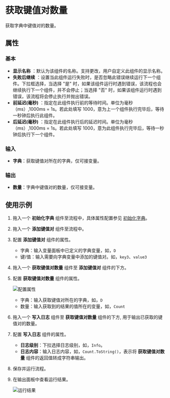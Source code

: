 # 获取键值对数量

获取字典中键值对的数量。

## 属性

### 基本

- **显示名称** ：默认为该组件的名称。支持更改，用户自定义此组件的显示名称。
- **失败后继续** ：设置当此组件运行失败时，是否忽略此错误继续运行下一个组件。下拉框选择，当选择 "是" 时，如果该组件运行时遇到错误，该流程也会继续执行下一个组件，并不会停止；当选择 "否" 时，如果该组件运行时遇到错误，该流程将会停止执行并抛出错误。
- **前延迟(毫秒)** ：指定在此组件执行前的等待时间。单位为毫秒（ms）,1000ms = 1s。若此处填写 1000，意为上一个组件执行完毕后，等待一秒钟后执行此组件。
- **后延迟(毫秒)** ：指定在此组件执行后的延迟时间。单位为毫秒（ms）,1000ms = 1s。若此处填写 1000，意为此组件执行完毕后，等待一秒钟后执行下一个组件。

### 输入

- **字典**：获取键值对所在的字典，仅可接变量。

### 输出

- **数量**：字典中键值对的数量，仅可接变量。

## 使用示例

1. 拖入一个 **初始化字典** 组件至流程中，具体属性配置参见 [初始化字典](CodeExecuter/../InitializeDictionaryActivity.md)。
2. 拖入一个 **添加键值对** 组件至流程中。
3. 配置 **添加键值对** 组件的属性。

    - 字典：输入变量面板中已定义的字典变量，如，`D`
    - 键/值：输入需要向字典变量中添加的键值对。如，`key3`、`value3`

4. 拖入一个 **获取键值对数量** 组件至 **添加键值对** 组件的下方。
5. 配置 **获取键值对数量** 组件的属性。

    ![配置属性](https://docimages.blob.core.chinacloudapi.cn/images/Activities/getkeyvalue20210111.png)

    - 字典：输入获取键值对所在的字典，如，`D`
    - 数量：输入获取到的结果的值所在的变量，如，`Count`

6. 拖入一个 **写入日志** 组件至 **获取键值对数量** 组件的下方, 用于输出已获取的键值对的数量。
7. 配置 **写入日志** 组件的属性。

    - **日志级别**：下拉选择日志级别，如，`Info`。
    - **日志内容**：输入日志内容，如，`Count.ToString()`，表示将 **获取键值对数量** 组件的返回值转成字符串输出。

8. 保存并运行流程。
9. 在输出面板中查看运行结果。

    ![运行结果](https://docimages.blob.core.chinacloudapi.cn/images/Activities/getkeyvalueresult20210111.png)